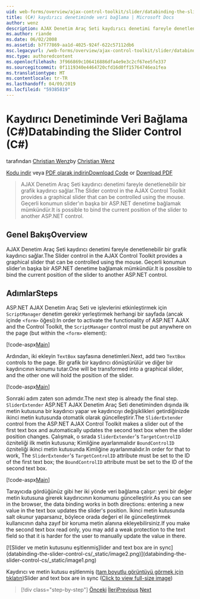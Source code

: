 ```yaml
---
uid: web-forms/overview/ajax-control-toolkit/slider/databinding-the-slider-control-cs
title: (C#) kaydırıcı denetiminde veri bağlama | Microsoft Docs
author: wenz
description: AJAX Denetim Araç Seti kaydırıcı denetimi fareyle denetlenebilir bir grafik kaydırıcı sağlar. Geçerli konum bağlamak mümkündür...
ms.author: riande
ms.date: 06/02/2008
ms.assetid: b7f77869-aa1d-4025-924f-622c57112db6
msc.legacyurl: /web-forms/overview/ajax-control-toolkit/slider/databinding-the-slider-control-cs
msc.type: authoredcontent
ms.openlocfilehash: 3f966869c106416886dfa4e9e3c2cf67ee5fe337
ms.sourcegitcommit: 0f1119340e4464720cfd16d0ff15764746ea1fea
ms.translationtype: MT
ms.contentlocale: tr-TR
ms.lasthandoff: 04/09/2019
ms.locfileid: "59385819"
---
```

# <a name="databinding-the-slider-control-c"></a><span data-ttu-id="13334-104">Kaydırıcı Denetiminde Veri Bağlama (C#)</span><span class="sxs-lookup"><span data-stu-id="13334-104">Databinding the Slider Control (C#)</span></span>

<span data-ttu-id="13334-105">tarafından [Christian Wenz](https://github.com/wenz)</span><span class="sxs-lookup"><span data-stu-id="13334-105">by [Christian Wenz](https://github.com/wenz)</span></span>

<span data-ttu-id="13334-106">[Kodu indir](http://download.microsoft.com/download/9/3/f/93f8daea-bebd-4821-833b-95205389c7d0/Slider0.cs.zip) veya [PDF olarak indirin](http://download.microsoft.com/download/2/d/c/2dc10e34-6983-41d4-9c08-f78f5387d32b/slider0CS.pdf)</span><span class="sxs-lookup"><span data-stu-id="13334-106">[Download Code](http://download.microsoft.com/download/9/3/f/93f8daea-bebd-4821-833b-95205389c7d0/Slider0.cs.zip) or [Download PDF](http://download.microsoft.com/download/2/d/c/2dc10e34-6983-41d4-9c08-f78f5387d32b/slider0CS.pdf)</span></span>

> <span data-ttu-id="13334-107">AJAX Denetim Araç Seti kaydırıcı denetimi fareyle denetlenebilir bir grafik kaydırıcı sağlar.</span><span class="sxs-lookup"><span data-stu-id="13334-107">The Slider control in the AJAX Control Toolkit provides a graphical slider that can be controlled using the mouse.</span></span> <span data-ttu-id="13334-108">Geçerli konumun slider'ın başka bir ASP.NET denetime bağlamak mümkündür.</span><span class="sxs-lookup"><span data-stu-id="13334-108">It is possible to bind the current position of the slider to another ASP.NET control.</span></span>


## <a name="overview"></a><span data-ttu-id="13334-109">Genel Bakış</span><span class="sxs-lookup"><span data-stu-id="13334-109">Overview</span></span>

<span data-ttu-id="13334-110">AJAX Denetim Araç Seti kaydırıcı denetimi fareyle denetlenebilir bir grafik kaydırıcı sağlar.</span><span class="sxs-lookup"><span data-stu-id="13334-110">The Slider control in the AJAX Control Toolkit provides a graphical slider that can be controlled using the mouse.</span></span> <span data-ttu-id="13334-111">Geçerli konumun slider'ın başka bir ASP.NET denetime bağlamak mümkündür.</span><span class="sxs-lookup"><span data-stu-id="13334-111">It is possible to bind the current position of the slider to another ASP.NET control.</span></span>

## <a name="steps"></a><span data-ttu-id="13334-112">Adımlar</span><span class="sxs-lookup"><span data-stu-id="13334-112">Steps</span></span>

<span data-ttu-id="13334-113">ASP.NET AJAX Denetim Araç Seti ve işlevlerini etkinleştirmek için `ScriptManager` denetim gerekir yerleştirmek herhangi bir sayfada (ancak içinde `<form>` öğesi):</span><span class="sxs-lookup"><span data-stu-id="13334-113">In order to activate the functionality of ASP.NET AJAX and the Control Toolkit, the `ScriptManager` control must be put anywhere on the page (but within the `<form>` element):</span></span>

[!code-aspx[Main](databinding-the-slider-control-cs/samples/sample1.aspx)]

<span data-ttu-id="13334-114">Ardından, iki ekleyin `TextBox` sayfasına denetimleri.</span><span class="sxs-lookup"><span data-stu-id="13334-114">Next, add two `TextBox` controls to the page.</span></span> <span data-ttu-id="13334-115">Bir grafik bir kaydırıcı dönüştürülür ve diğer bir kaydırıcının konumu tutar.</span><span class="sxs-lookup"><span data-stu-id="13334-115">One will be transformed into a graphical slider, and the other one will hold the position of the slider.</span></span>

[!code-aspx[Main](databinding-the-slider-control-cs/samples/sample2.aspx)]

<span data-ttu-id="13334-116">Sonraki adım zaten son adımdır.</span><span class="sxs-lookup"><span data-stu-id="13334-116">The next step is already the final step.</span></span> <span data-ttu-id="13334-117">`SliderExtender` ASP.NET AJAX Denetim Araç Seti denetiminden dışında ilk metin kutusuna bir kaydırıcı yapar ve kaydırıcıyı değişiklikleri getirdiğinizde ikinci metin kutusunda otomatik olarak güncelleştirir.</span><span class="sxs-lookup"><span data-stu-id="13334-117">The `SliderExtender` control from the ASP.NET AJAX Control Toolkit makes a slider out of the first text box and automatically updates the second text box when the slider position changes.</span></span> <span data-ttu-id="13334-118">Çalışmak, o sırada `SliderExtender`'s `TargetControlID` özniteliği ilk metin kutusuna; Kimliğine ayarlanmalıdır `BoundControlID` özniteliği ikinci metin kutusunda Kimliğine ayarlanmalıdır.</span><span class="sxs-lookup"><span data-stu-id="13334-118">In order for that to work, The `SliderExtender`'s `TargetControlID` attribute must be set to the ID of the first text box; the `BoundControlID` attribute must be set to the ID of the second text box.</span></span>

[!code-aspx[Main](databinding-the-slider-control-cs/samples/sample3.aspx)]

<span data-ttu-id="13334-119">Tarayıcıda gördüğünüz gibi her iki yönde veri bağlama çalışır: yeni bir değer metin kutusuna girerek kaydırıcının konumunu güncelleştirir.</span><span class="sxs-lookup"><span data-stu-id="13334-119">As you can see in the browser, the data binding works in both directions: entering a new value in the text box updates the slider's position.</span></span> <span data-ttu-id="13334-120">İkinci metin kutusunda salt okunur yaparsanız, böylece orada değeri el ile güncelleştirmek kullanıcının daha zayıf bir koruma metin alanına ekleyebilirsiniz.</span><span class="sxs-lookup"><span data-stu-id="13334-120">If you make the second text box read only, you may add a weak protection to the text field so that it is harder for the user to manually update the value in there.</span></span>


[![S<span data-ttu-id="13334-121">lider ve metin kutusunu eşitlenmiş]</span><span class="sxs-lookup"><span data-stu-id="13334-121">lider and text box are in sync]</span></span>(databinding-the-slider-control-cs/_static/image2.png)](databinding-the-slider-control-cs/_static/image1.png)

<span data-ttu-id="13334-122">Kaydırıcı ve metin kutusu eşitlenmiş ([tam boyutlu görüntüyü görmek için tıklatın](databinding-the-slider-control-cs/_static/image3.png))</span><span class="sxs-lookup"><span data-stu-id="13334-122">Slider and text box are in sync ([Click to view full-size image](databinding-the-slider-control-cs/_static/image3.png))</span></span>

> [!div class="step-by-step"]
> <span data-ttu-id="13334-123">[Önceki](using-the-slider-control-with-auto-postback-cs.md)
> [İleri](using-the-slider-control-with-auto-postback-vb.md)</span><span class="sxs-lookup"><span data-stu-id="13334-123">[Previous](using-the-slider-control-with-auto-postback-cs.md)
[Next](using-the-slider-control-with-auto-postback-vb.md)</span></span>

